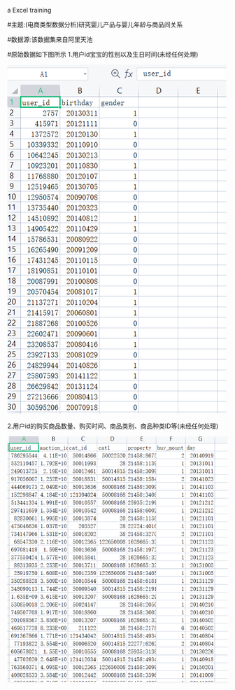 
a Excel training

#主题:(电商类型数据分析)研究婴儿产品与婴儿年龄与商品间关系


#数据源:该数据集来自阿里天池


#原始数据如下图所示
1.用户id宝宝的性别以及生日时间(未经任何处理)


![image](https://github.com/Lzt438/Excel/blob/main/%E5%B1%8F%E5%B9%95%E6%88%AA%E5%9B%BE%202023-03-04%20112713.png)


2.用户id的购买商品数量、购买时间、商品类别、商品种类ID等(未经任何处理)


![image](https://github.com/Lzt438/Excel/blob/main/%E5%B1%8F%E5%B9%95%E6%88%AA%E5%9B%BE%202023-03-04%20112752.png)
